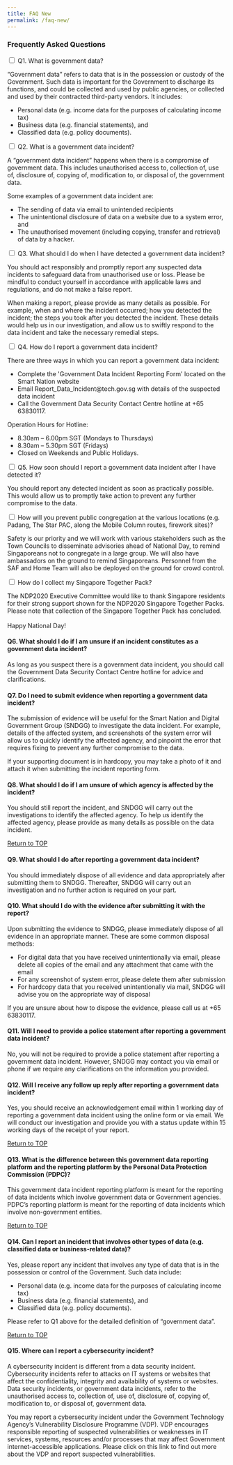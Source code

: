 ```yaml
---
title: FAQ New
permalink: /faq-new/
---
```


<div class="row">
		<div class="col is-8 is-offset-2 print-content"><h3 id="frequently-asked-questions"><strong>Frequently Asked Questions</strong></h3>
		<div class="courseAccordion">
			<div class="row">
	  			<div class="col">
					<div class="tabs healthWellness">
						<div class="tab">
							<input type="checkbox" id="chck_Q1" />
							<label class="tab-label" for="chck_Q1">Q1. What is government data?</label>
							<div class="tab-content"><p>“Government data” refers to data that is in the possession or custody of the Government. Such data is important for the Government to discharge its functions, and could be collected and used by public agencies, or collected and used by their contracted third-party vendors. It includes:<ul>
<li>Personal data (e.g. income data for the purposes of calculating income tax)</li>
<li>Business data (e.g. financial statements), and</li>
<li>Classified data (e.g. policy documents).</li></ul></p>
							</div>										
						</div>				
						<div class="tab">
							<input type="checkbox" id="chck_Q2" />
							<label class="tab-label" for="chck_Q2">Q2. What is a government data incident?</label>
							<div class="tab-content"><p>A “government data incident” happens when there is a compromise of government data. This includes unauthorised access to, collection of, use of, disclosure of, copying of, modification to, or disposal of, the government data.</p>
<p>
Some examples of a government data incident are:<ul>
<li>The sending of data via email to unintended recipients</li>
<li>The unintentional disclosure of data on a website due to a system error, and</li>
<li>The unauthorised movement (including copying, transfer and retrieval) of data by a hacker.</li></ul></p>
							</div>
						</div>
						<div class="tab">
							<input type="checkbox" id="chck_Q3" />
							<label class="tab-label" for="chck_Q3">Q3. What should I do when I have detected a government data incident?</label>
							<div class="tab-content"><p>You should act responsibly and promptly report any suspected data incidents to safeguard data from unauthorised use or loss. Please be mindful to conduct yourself in accordance with applicable laws and regulations, and do not make a false report.</p>
<p>When making a report, please provide as many details as possible. For example, when and where the incident occurred; how you detected the incident; the steps you took after you detected the incident. These details would help us in our investigation, and allow us to swiftly respond to the data incident and take the necessary remedial steps.</p>
							</div>					
						</div>
						<div class="tab">
							<input type="checkbox" id="chck_Q4" />
							<label class="tab-label" for="chck_Q4">Q4. How do I report a government data incident?</label>
							<div class="tab-content"><p>There are three ways in which you can report a government data incident:<ul>
<li>Complete the 'Government Data Incident Reporting Form' located on the Smart Nation website</li>
<li>Email Report_Data_Incident@tech.gov.sg with details of the suspected data incident</li>
<li>Call the Government Data Security Contact Centre hotline at +65 63830117.</li></ul></p>
<p>Operation Hours for Hotline:<ul>
<li>8.30am – 6.00pm SGT (Mondays to Thursdays)</li>
<li>8.30am – 5.30pm SGT (Fridays)</li>
<li>Closed on Weekends and Public Holidays.</li></ul><p>
							</div>					
						</div>
						<div class="tab">
							<input type="checkbox" id="chck_Q5" />
							<label class="tab-label" for="chck_Q5">Q5. How soon should I report a government data incident after I have detected it?</label>
							<div class="tab-content"><p>You should report any detected incident as soon as practically possible. This would allow us to promptly take action to prevent any further compromise to the data.</p>
							</div>					
						</div>
						<div class="tab">
							<input type="checkbox" id="chck2020_6" />
							<label class="tab-label" for="chck2020_6">How will you prevent public congregation at the various locations (e.g. Padang, The Star PAC, along the Mobile Column routes, firework sites)?</label>
							<div class="tab-content"><p>Safety is our priority and we will work with various stakeholders such as the Town Councils to disseminate advisories ahead of National Day, to remind Singaporeans not to congregate in a large group. We will also have ambassadors on the ground to remind Singaporeans. Personnel from the SAF and Home Team will also be deployed on the ground for crowd control. </p>
							</div>					
						</div>
				  		<div class="tab">
							<input type="checkbox" id="chck2020_7" />
							<label class="tab-label" for="chck2020_7">How do I collect my Singapore Together Pack? </label>
							<div class="tab-content"><p>The NDP2020 Executive Committee would like to thank Singapore residents for their strong support shown for the NDP2020 Singapore Together Packs. Please note that collection of the Singapore Together Pack has concluded. <br /> <br />
Happy National Day!</p>
							</div>					
						</div>
					</div>
				</div>
			</div>
		</div>
	</div>


#### **Q6. What should I do if I am unsure if an incident constitutes as a government data incident?**

As long as you suspect there is a government data incident, you should call the Government Data Security Contact Centre hotline for advice and clarifications.

#### **Q7. Do I need to submit evidence when reporting a government data incident?**

The submission of evidence will be useful for the Smart Nation and Digital Government Group (SNDGG) to investigate the data incident. For example, details of the affected system, and screenshots of the system error will allow us to quickly identify the affected agency, and pinpoint the error that requires fixing to prevent any further compromise to the data.

If your supporting document is in hardcopy, you may take a photo of it and attach it when submitting the incident reporting form.

#### **Q8. What should I do if I am unsure of which agency is affected by the incident?**

You should still report the incident, and SNDGG will carry out the investigations to identify the affected agency. To help us identify the affected agency, please provide as many details as possible on the data incident.

[Return to TOP](#frequently-asked-questions)

#### **Q9. What should I do after reporting a government data incident?**

You should immediately dispose of all evidence and data appropriately after submitting them to SNDGG. Thereafter, SNDGG will carry out an investigation and no further action is required on your part.  

#### **Q10. What should I do with the evidence after submitting it with the report?**

Upon submitting the evidence to SNDGG, please immediately dispose of all evidence in an appropriate manner. These are some common disposal methods:
- For digital data that you have received unintentionally via email, please delete all copies of the email and any attachment that came with the email
- For any screenshot of system error, please delete them after submission
- For hardcopy data that you received unintentionally via mail, SNDGG will advise you on the appropriate way of disposal

If you are unsure about how to dispose the evidence, please call us at +65 63830117.

#### **Q11. Will I need to provide a police statement after reporting a government data incident?**

No, you will not be required to provide a police statement after reporting a government data incident. However, SNDGG may contact you via email or phone if we require any clarifications on the information you provided.

#### **Q12. Will I receive any follow up reply after reporting a government data incident?**

Yes, you should receive an acknowledgement email within 1 working day of reporting a government data incident using the online form or via email. We will conduct our investigation and provide you with a status update within 15 working days of the receipt of your report.

[Return to TOP](#frequently-asked-questions)

#### **Q13. What is the difference between this government data reporting platform and the reporting platform by the Personal Data Protection Commission (PDPC)?**

This government data incident reporting platform is meant for the reporting of data incidents which involve government data or Government agencies. PDPC’s reporting platform is meant for the reporting of data incidents which involve non-government entities.

[Return to TOP](#frequently-asked-questions)

#### **Q14. Can I report an incident that involves other types of data (e.g. classified data or business-related data)?**

Yes, please report any incident that involves any type of data that is in the possession or control of the Government. Such data include:
- Personal data (e.g. income data for the purposes of calculating income tax)
- Business data (e.g. financial statements), and 
- Classified data (e.g. policy documents).

Please refer to Q1 above for the detailed definition of “government data”.

[Return to TOP](#frequently-asked-questions)

#### **Q15. Where can I report a cybersecurity incident?**

A cybersecurity incident is different from a data security incident. Cybersecurity incidents refer to attacks on IT systems or websites that affect the confidentiality, integrity and availability of systems or websites. Data security incidents, or government data incidents, refer to the unauthorised access to, collection of, use of, disclosure of, copying of, modification to, or disposal of, government data.

You may report a cybersecurity incident under the Government Technology Agency’s Vulnerability Disclosure Programme (VDP). VDP encourages responsible reporting of suspected vulnerabilities or weaknesses in IT services, systems, resources and/or processes that may affect Government internet-accessible applications. Please click on this link to find out more about the VDP and report suspected vulnerabilities.
